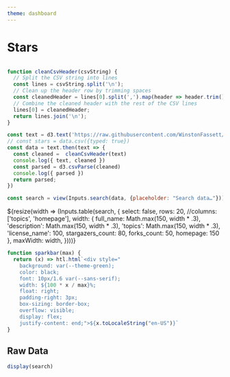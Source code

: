```yaml
---
theme: dashboard
---
```


# Stars


```js

function cleanCsvHeader(csvString) {
  // Split the CSV string into lines
  const lines = csvString.split('\n');
  // Clean up the header row by trimming spaces
  const cleanedHeader = lines[0].split(',').map(header => header.trim()).join(',');
  // Combine the cleaned header with the rest of the CSV lines
  lines[0] = cleanedHeader;
  return lines.join('\n');
}

const text = d3.text('https://raw.githubusercontent.com/WinstonFassett/stars/main/stars.csv')
// const stars = data.csv({typed: true})
const data = text.then(text => {
  const cleaned =  cleanCsvHeader(text)
  console.log({ text, cleaned })
  const parsed = d3.csvParse(cleaned)
  console.log({ parsed })
  return parsed;
})

```

```js
const search = view(Inputs.search(data, {placeholder: "Search data…"}));
```


<div class="grid grid-cols-1">
  <div class="card">${resize(width => (Inputs.table(search, { 
    select: false,
    rows: 20,
    //columns: ['topics', 'homepage'],
    width: {
      full_name: Math.max(150, width * .3),
      'description': Math.max(150, width * .3),
      'topics': Math.max(150, width * .3),
      'license_name': 100,
      stargazers_count: 80,
      forks_count: 50,
      homepage: 150
    }, 
    maxWidth: width,  })))}</div>
</div>


```js
function sparkbar(max) {
  return (x) => htl.html`<div style="
    background: var(--theme-green);
    color: black;
    font: 10px/1.6 var(--sans-serif);
    width: ${100 * x / max}%;
    float: right;
    padding-right: 3px;
    box-sizing: border-box;
    overflow: visible;
    display: flex;
    justify-content: end;">${x.toLocaleString("en-US")}`
}
```

## Raw Data 
```js
display(search)
```